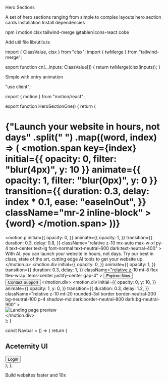 Hero Sections

A set of hero sections ranging from simple to complex layouts
hero
section
cards
Installation
Install dependencies

npm i motion clsx tailwind-merge @tabler/icons-react cobe

Add util file
lib/utils.ts

import { ClassValue, clsx } from "clsx";
import { twMerge } from "tailwind-merge";
 
export function cn(...inputs: ClassValue[]) {
  return twMerge(clsx(inputs));
}

Simple with entry animation

"use client";
 
 
import { motion } from "motion/react";
 
export function HeroSectionOne() {
  return (
    <div className="relative mx-auto my-10 flex max-w-7xl flex-col items-center justify-center">
      <Navbar />
      <div className="absolute inset-y-0 left-0 h-full w-px bg-neutral-200/80 dark:bg-neutral-800/80">
        <div className="absolute top-0 h-40 w-px bg-gradient-to-b from-transparent via-blue-500 to-transparent" />
      </div>
      <div className="absolute inset-y-0 right-0 h-full w-px bg-neutral-200/80 dark:bg-neutral-800/80">
        <div className="absolute h-40 w-px bg-gradient-to-b from-transparent via-blue-500 to-transparent" />
      </div>
      <div className="absolute inset-x-0 bottom-0 h-px w-full bg-neutral-200/80 dark:bg-neutral-800/80">
        <div className="absolute mx-auto h-px w-40 bg-gradient-to-r from-transparent via-blue-500 to-transparent" />
      </div>
      <div className="px-4 py-10 md:py-20">
        <h1 className="relative z-10 mx-auto max-w-4xl text-center text-2xl font-bold text-slate-700 md:text-4xl lg:text-7xl dark:text-slate-300">
          {"Launch your website in hours, not days"
            .split(" ")
            .map((word, index) => (
              <motion.span
                key={index}
                initial={{ opacity: 0, filter: "blur(4px)", y: 10 }}
                animate={{ opacity: 1, filter: "blur(0px)", y: 0 }}
                transition={{
                  duration: 0.3,
                  delay: index * 0.1,
                  ease: "easeInOut",
                }}
                className="mr-2 inline-block"
              >
                {word}
              </motion.span>
            ))}
        </h1>
        <motion.p
          initial={{
            opacity: 0,
          }}
          animate={{
            opacity: 1,
          }}
          transition={{
            duration: 0.3,
            delay: 0.8,
          }}
          className="relative z-10 mx-auto max-w-xl py-4 text-center text-lg font-normal text-neutral-600 dark:text-neutral-400"
        >
          With AI, you can launch your website in hours, not days. Try our best
          in class, state of the art, cutting edge AI tools to get your website
          up.
        </motion.p>
        <motion.div
          initial={{
            opacity: 0,
          }}
          animate={{
            opacity: 1,
          }}
          transition={{
            duration: 0.3,
            delay: 1,
          }}
          className="relative z-10 mt-8 flex flex-wrap items-center justify-center gap-4"
        >
          <button className="w-60 transform rounded-lg bg-black px-6 py-2 font-medium text-white transition-all duration-300 hover:-translate-y-0.5 hover:bg-gray-800 dark:bg-white dark:text-black dark:hover:bg-gray-200">
            Explore Now
          </button>
          <button className="w-60 transform rounded-lg border border-gray-300 bg-white px-6 py-2 font-medium text-black transition-all duration-300 hover:-translate-y-0.5 hover:bg-gray-100 dark:border-gray-700 dark:bg-black dark:text-white dark:hover:bg-gray-900">
            Contact Support
          </button>
        </motion.div>
        <motion.div
          initial={{
            opacity: 0,
            y: 10,
          }}
          animate={{
            opacity: 1,
            y: 0,
          }}
          transition={{
            duration: 0.3,
            delay: 1.2,
          }}
          className="relative z-10 mt-20 rounded-3xl border border-neutral-200 bg-neutral-100 p-4 shadow-md dark:border-neutral-800 dark:bg-neutral-900"
        >
          <div className="w-full overflow-hidden rounded-xl border border-gray-300 dark:border-gray-700">
            <img
              src="https://assets.aceternity.com/pro/aceternity-landing.webp"
              alt="Landing page preview"
              className="aspect-[16/9] h-auto w-full object-cover"
              height={1000}
              width={1000}
            />
          </div>
        </motion.div>
      </div>
    </div>
  );
}
 
const Navbar = () => {
  return (
    <nav className="flex w-full items-center justify-between border-t border-b border-neutral-200 px-4 py-4 dark:border-neutral-800">
      <div className="flex items-center gap-2">
        <div className="size-7 rounded-full bg-gradient-to-br from-violet-500 to-pink-500" />
        <h1 className="text-base font-bold md:text-2xl">Aceternity UI</h1>
      </div>
      <button className="w-24 transform rounded-lg bg-black px-6 py-2 font-medium text-white transition-all duration-300 hover:-translate-y-0.5 hover:bg-gray-800 md:w-32 dark:bg-white dark:text-black dark:hover:bg-gray-200">
        Login
      </button>
    </nav>
  );
};

Build websites faster and 10x